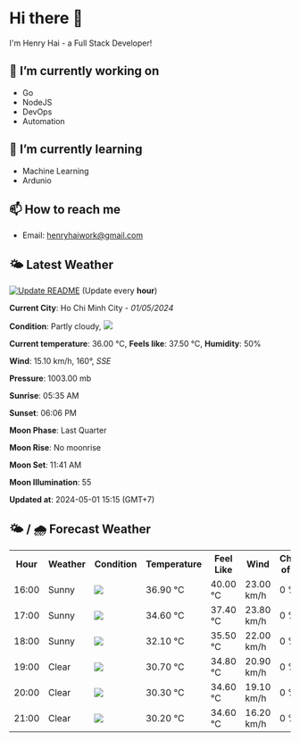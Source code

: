 # Hi there 👋

I'm Henry Hai - a Full Stack Developer!

## 🔭 I’m currently working on

- Go
- NodeJS
- DevOps
- Automation

## 🌱 I’m currently learning

- Machine Learning
- Ardunio

## 📫 How to reach me

- Email: <henryhaiwork@gmail.com>

## 🌤️ Latest Weather
[![Update README](https://github.com/henry0hai/henry0hai/actions/workflows/udpateReadme.yml/badge.svg)](https://github.com/henry0hai/henry0hai/actions/workflows/udpateReadme.yml)
(Update every **hour**)
<!-- CURRENT_WEATHER:START -->
**Current City**: Ho Chi Minh City - *01/05/2024*

**Condition**: Partly cloudy, <img src="https://cdn.weatherapi.com/weather/64x64/day/116.png"/>

**Current temperature**: 36.00 °C, **Feels like**: 37.50 °C, **Humidity**: 50%

**Wind**: 15.10 km/h, 160°, *SSE*

**Pressure**: 1003.00 mb

**Sunrise**: 05:35 AM

**Sunset**: 06:06 PM

**Moon Phase**: Last Quarter

**Moon Rise**: No moonrise

**Moon Set**: 11:41 AM

**Moon Illumination**: 55

**Updated at**: 2024-05-01 15:15 (GMT+7)<!-- CURRENT_WEATHER:END -->

## 🌤️ / 🌧️ Forecast Weather
<!-- FORECAST_WEATHER:START -->
<table>
		<tr>
			<th>Hour</th>
			<th>Weather</th>
			<th>Condition</th>
			<th>Temperature</th>
			<th>Feel Like</th>
			<th>Wind</th>
			<th>Chance of Rain</th>
		</tr>
				<tr>
					<td>16:00</td>
					<td>Sunny</td>
					<td><img src='https://cdn.weatherapi.com/weather/64x64/day/113.png'/></td>
					<td>36.90 °C</td>
					<td>40.00 °C</td>
					<td>23.00 km/h</td>
					<td>0 %</td>
				</tr>
				<tr>
					<td>17:00</td>
					<td>Sunny</td>
					<td><img src='https://cdn.weatherapi.com/weather/64x64/day/113.png'/></td>
					<td>34.60 °C</td>
					<td>37.40 °C</td>
					<td>23.80 km/h</td>
					<td>0 %</td>
				</tr>
				<tr>
					<td>18:00</td>
					<td>Sunny</td>
					<td><img src='https://cdn.weatherapi.com/weather/64x64/day/113.png'/></td>
					<td>32.10 °C</td>
					<td>35.50 °C</td>
					<td>22.00 km/h</td>
					<td>0 %</td>
				</tr>
				<tr>
					<td>19:00</td>
					<td>Clear </td>
					<td><img src='https://cdn.weatherapi.com/weather/64x64/night/113.png'/></td>
					<td>30.70 °C</td>
					<td>34.80 °C</td>
					<td>20.90 km/h</td>
					<td>0 %</td>
				</tr>
				<tr>
					<td>20:00</td>
					<td>Clear </td>
					<td><img src='https://cdn.weatherapi.com/weather/64x64/night/113.png'/></td>
					<td>30.30 °C</td>
					<td>34.60 °C</td>
					<td>19.10 km/h</td>
					<td>0 %</td>
				</tr>
				<tr>
					<td>21:00</td>
					<td>Clear </td>
					<td><img src='https://cdn.weatherapi.com/weather/64x64/night/113.png'/></td>
					<td>30.20 °C</td>
					<td>34.60 °C</td>
					<td>16.20 km/h</td>
					<td>0 %</td>
				</tr>
</table>
<!-- FORECAST_WEATHER:END -->
